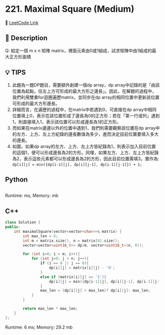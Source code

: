 # 221. Maximal Square (Medium)

🔗 [LeetCode Link](https://leetcode.com/problems/maximal-square/)

## :beginner: Description

Q: 給定一個 m x n 矩陣 matrix，裡面元素由0或1組成，試求矩陣中由1組成的最大正方形面積

## :bulb: TIPS
1. 此題為一題DP題目，需要額外創建一個dp array，dp array中記錄的是「由該位置為起點，往左上方可形成的最大方形之邊長」。因此，在解題的過程中，我們利用雙重for迴圈遍歷matrix，並同步在dp array的相同位置中更新該位置可形成的最大方形邊長。  
2. 詳細而言，在遍歷的過程中，在matrix中若遇到0，可直接在dp array中相同位置填上0，表示在該位置形成了邊長為0的正方形；若在「第一行或列」遇到1，則直接填入1，表示該位置可以形成邊長為1的正方形。  
3. 而如果在matrix邊邊以外的位置中遇到1，我們則需要觀察該位置在dp array中的左方、上方、左上方紀錄的邊長數值為多少，進而決定目前位置要填入多大的邊長。  
4. 如圖，如果dp array的左方、上方、左上方皆紀錄為1，則表示加入目前位置的這個1，便可以形成邊長為2的方形。同理，如果左方、上方、左上方皆紀錄為2，表示這些元素都可以形成邊長為2的方形，因此目前位置需填3。實作為:  
   `dp[i][j] = min({dp[i-1][j], dp[i][j-1], dp[i-1][j-1]}) + 1;`

## Python 

```python

```
Runtime: ms, Memory: mb

## C++

```c++
class Solution {
public:
    int maximalSquare(vector<vector<char>>& matrix) {
        int max_len = 0;
        int m = matrix.size(), n = matrix[0].size();
        vector<vector<uint16_t>> dp(m, vector<uint16_t>(n, 0));

        for (int i=0; i < m; i++){
            for (int j=0; j < n; j++){
                if (i == 0 || j == 0){
                    dp[i][j] = matrix[i][j] - '0';
                }
                else if (matrix[i][j] == '1'){
                    dp[i][j] = min({dp[i-1][j], dp[i][j-1], dp[i-1][j-1]}) + 1;
                }
                max_len = (dp[i][j] > max_len)? dp[i][j]: max_len;
            }
        }

        return max_len * max_len;
    }
};
```

Runtime: 6 ms; Memory: 29.2 mb
